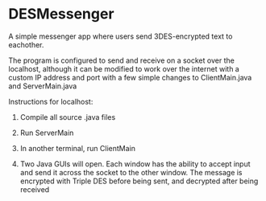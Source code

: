 DESMessenger
============

A simple messenger app where users send 3DES-encrypted text to eachother.

The program is configured to send and receive on a socket over the localhost, although
it can be modified to work over the internet with a custom IP address and port with a few
simple changes to ClientMain.java and ServerMain.java

Instructions for localhost:

1. Compile all source .java files

2. Run ServerMain

3. In another terminal, run ClientMain

4. Two Java GUIs will open. Each window has the ability to accept input and send it across
   the socket to the other window. The message is encrypted with Triple DES before being sent,
   and decrypted after being received
